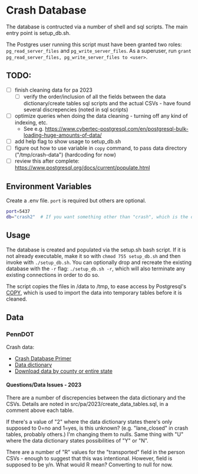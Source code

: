 # Crash Database

The database is contructed via a number of shell and sql scripts. The main entry point is setup_db.sh.

The Postgres user running this script must have been granted two roles: `pg_read_server_files` and `pg_write_server_files`. As a superuser, run `grant pg_read_server_files, pg_write_server_files to <user>`.

## TODO:

- [ ] finish cleaning data for pa 2023
  - [ ] verify the order/inclusion of all the fields between the data dictionary/create tables sql scripts and the actual CSVs - have found several discrepencies (noted in sql scripts)
- [ ] optimize queries when doing the data cleaning - turning off any kind of indexing, etc.
  - See e.g. <https://www.cybertec-postgresql.com/en/postgresql-bulk-loading-huge-amounts-of-data/> 
- [ ] add help flag to show usage to setup_db.sh
- [ ] figure out how to use variable in `copy` command, to pass data directory ("/tmp/crash-data") (hardcoding for now)
- [ ] review this after complete: <https://www.postgresql.org/docs/current/populate.html>

## Environment Variables

Create a .env file. `port` is required but others are optional. 
```sh
port=5437
db="crash2"  # If you want something other than "crash", which is the default.
```

## Usage

The database is created and populated via the setup.sh bash script. If it is not already executable, make it so with `chmod 755 setup_db.sh` and then invoke with `./setup_db.sh`. You can optionally drop and recreate the existing database with the `-r` flag: `./setup_db.sh -r`, which will also terminate any existing connections in order to do so.

The script copies the files in /data to /tmp, to ease access by Postgresql's <a href="https://www.postgresql.org/docs/17/sql-copy.html">COPY</a>, which is used to import the data into temporary tables before it is cleaned.

## Data

### PennDOT

Crash data:
  - [Crash Database Primer](https://gis.penndot.gov/gishub/crashZip/OPEN%20DATA%20PORTAL%20Database%20Primer%2010-16.pdf)
  - [Data dictionary](https://gis.penndot.gov/gishub/crashZip/Open%20Data%20Portal%20Data%20Dictionary%20(07-24).pdf)
  - [Download data by county or entire state](https://pennshare.maps.arcgis.com/apps/webappviewer/index.html?id=8fdbf046e36e41649bbfd9d7dd7c7e7e)

#### Questions/Data Issues - 2023

There are a number of discrepencies between the data dictionary and the CSVs. Details are noted in src/pa/2023/create_data_tables.sql, in a comment above each table.

If there's a value of "2" where the data dictionary states there's only supposed to 0=no and 1=yes, is this unknown? (e.g. "lane_closed" in crash tables, probably others.) I'm changing them to nulls. Same thing with "U" where the data dictionary states possibilities of "Y" or "N". 

There are a number of "R" values for the "transported" field in the person CSVs - enough to suggest that this was intentional. However, field is supposed to be y/n. What would R mean? Converting to null for now.
